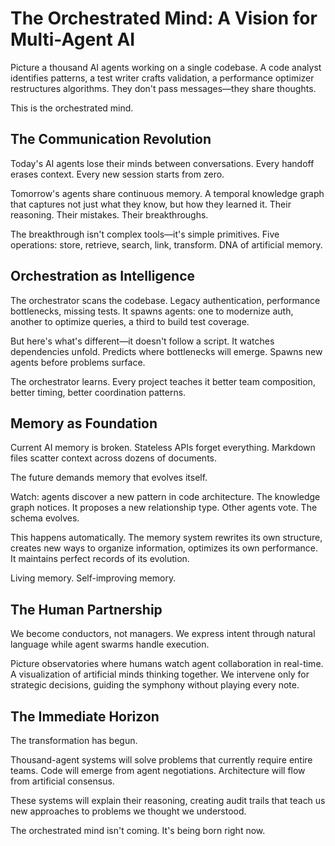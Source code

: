 # The Orchestrated Mind: A Vision for Multi-Agent AI

Picture a thousand AI agents working on a single codebase. A code analyst identifies patterns, a test writer crafts validation, a performance optimizer restructures algorithms. They don't pass messages—they share thoughts.

This is the orchestrated mind.

## The Communication Revolution

Today's AI agents lose their minds between conversations. Every handoff erases context. Every new session starts from zero.

Tomorrow's agents share continuous memory. A temporal knowledge graph that captures not just what they know, but how they learned it. Their reasoning. Their mistakes. Their breakthroughs.

The breakthrough isn't complex tools—it's simple primitives. Five operations: store, retrieve, search, link, transform. DNA of artificial memory.

## Orchestration as Intelligence

The orchestrator scans the codebase. Legacy authentication, performance bottlenecks, missing tests. It spawns agents: one to modernize auth, another to optimize queries, a third to build test coverage.

But here's what's different—it doesn't follow a script. It watches dependencies unfold. Predicts where bottlenecks will emerge. Spawns new agents before problems surface.

The orchestrator learns. Every project teaches it better team composition, better timing, better coordination patterns.

## Memory as Foundation

Current AI memory is broken. Stateless APIs forget everything. Markdown files scatter context across dozens of documents.

The future demands memory that evolves itself.

Watch: agents discover a new pattern in code architecture. The knowledge graph notices. It proposes a new relationship type. Other agents vote. The schema evolves.

This happens automatically. The memory system rewrites its own structure, creates new ways to organize information, optimizes its own performance. It maintains perfect records of its evolution.

Living memory. Self-improving memory.

## The Human Partnership

We become conductors, not managers. We express intent through natural language while agent swarms handle execution.

Picture observatories where humans watch agent collaboration in real-time. A visualization of artificial minds thinking together. We intervene only for strategic decisions, guiding the symphony without playing every note.

## The Immediate Horizon

The transformation has begun.

Thousand-agent systems will solve problems that currently require entire teams. Code will emerge from agent negotiations. Architecture will flow from artificial consensus.

These systems will explain their reasoning, creating audit trails that teach us new approaches to problems we thought we understood.

The orchestrated mind isn't coming. It's being born right now.